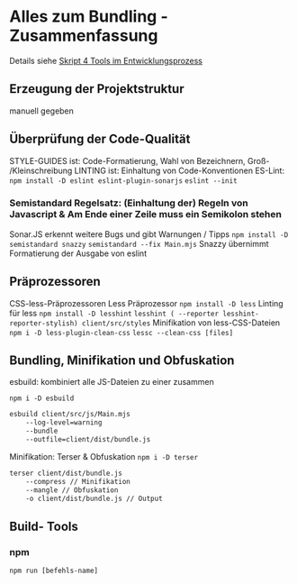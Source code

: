 # Alles zum Bundling - Zusammenfassung
Details siehe [Skript 4 Tools im Entwicklungsprozess](https://studip.hochschule-trier.de/sendfile.php?type=0&file_id=6057ba18b082917b66654c91ef10f0d1&file_name=Web-Entwicklung+-+04+-+Tools+im+Entwicklungsprozess.pdf")

## Erzeugung der Projektstruktur
manuell gegeben

## Überprüfung der Code-Qualität
STYLE-GUIDES ist: Code-Formatierung, Wahl von Bezeichnern, Groß- /Kleinschreibung
LINTING ist: Einhaltung von Code-Konventionen
ES-Lint:
`npm install -D eslint eslint-plugin-sonarjs`
`eslint --init`
### Semistandard Regelsatz: (Einhaltung der) Regeln von Javascript & Am Ende einer Zeile muss ein Semikolon stehen
Sonar.JS erkennt weitere Bugs und gibt Warnungen / Tipps
`npm install -D semistandard snazzy`
`semistandard --fix Main.mjs`
Snazzy übernimmt Formatierung der Ausgabe von eslint

## Präprozessoren
CSS-less-Präprozessoren
Less Präprozessor
`npm install -D less`
Linting für less
`npm install -D lesshint`
`lesshint ( --reporter lesshint-reporter-stylish) client/src/styles`
Minifikation von less-CSS-Dateien
`npm i -D less-plugin-clean-css`
`lessc --clean-css [files]`


## Bundling, Minifikation und Obfuskation
esbuild: kombiniert alle JS-Dateien zu einer zusammen

`npm i -D esbuild`
```bash
esbuild client/src/js/Main.mjs
	--log-level=warning
	--bundle
	--outfile=client/dist/bundle.js
```

Minifikation: Terser & Obfuskation
`npm i -D terser`
```bash
terser client/dist/bundle.js
	--compress // Minifikation
	--mangle // Obfuskation
	-o client/dist/bundle.js // Output
```

## Build- Tools
### npm
`npm run [befehls-name]`
